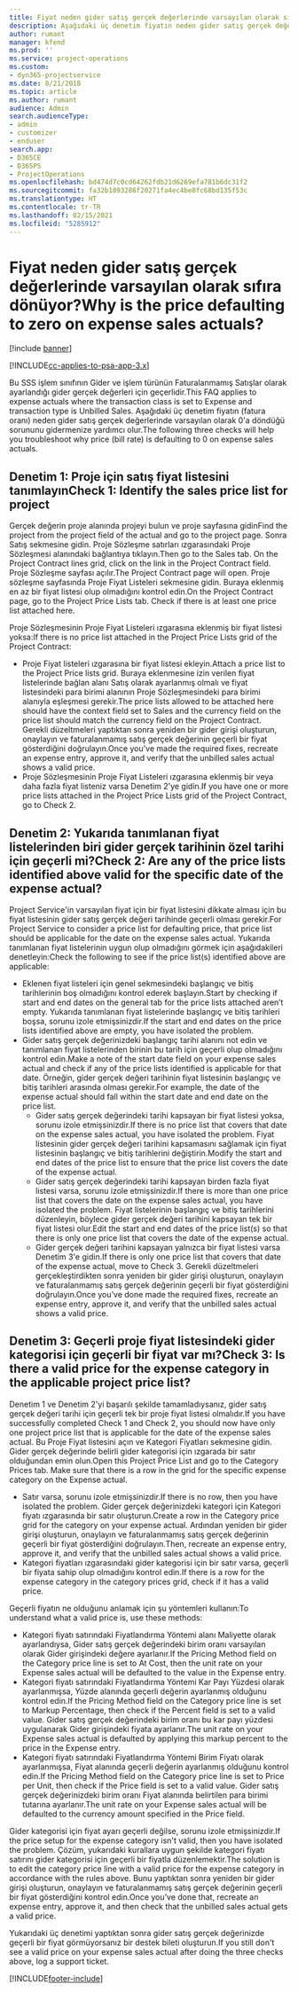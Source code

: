```yaml
---
title: Fiyat neden gider satış gerçek değerlerinde varsayılan olarak sıfıra dönüyor?
description: Aşağıdaki üç denetim fiyatın neden gider satış gerçek değerlerinde varsayılan olarak 0'a döndüğü sorununu gidermenize yardımcı olur.
author: rumant
manager: kfend
ms.prod: ''
ms.service: project-operations
ms.custom:
- dyn365-projectservice
ms.date: 8/21/2018
ms.topic: article
ms.author: rumant
audience: Admin
search.audienceType:
- admin
- customizer
- enduser
search.app:
- D365CE
- D365PS
- ProjectOperations
ms.openlocfilehash: bd474d7c0cd64262fdb21d6269efa781b6dc31f2
ms.sourcegitcommit: fa32b1893286f20271fa4ec4be8fc68bd135f53c
ms.translationtype: HT
ms.contentlocale: tr-TR
ms.lasthandoff: 02/15/2021
ms.locfileid: "5285912"
---
```

# <a name="why-is-the-price-defaulting-to-zero-on-expense-sales-actuals"></a><span data-ttu-id="a2637-103">Fiyat neden gider satış gerçek değerlerinde varsayılan olarak sıfıra dönüyor?</span><span class="sxs-lookup"><span data-stu-id="a2637-103">Why is the price defaulting to zero on expense sales actuals?</span></span>

[!include [banner](../includes/psa-now-project-operations.md)]

[!INCLUDE[cc-applies-to-psa-app-3.x](../includes/cc-applies-to-psa-app-3x.md)]

<span data-ttu-id="a2637-104">Bu SSS işlem sınıfının Gider ve işlem türünün Faturalanmamış Satışlar olarak ayarlandığı gider gerçek değerleri için geçerlidir.</span><span class="sxs-lookup"><span data-stu-id="a2637-104">This FAQ applies to expense actuals where the transaction class is set to Expense and transaction type is Unbilled Sales.</span></span> <span data-ttu-id="a2637-105">Aşağıdaki üç denetim fiyatın (fatura oranı) neden gider satış gerçek değerlerinde varsayılan olarak 0'a döndüğü sorununu gidermenize yardımcı olur.</span><span class="sxs-lookup"><span data-stu-id="a2637-105">The following three checks will help you troubleshoot why price (bill rate) is defaulting to 0 on expense sales actuals.</span></span>

## <a name="check-1-identify-the-sales-price-list-for-project"></a><span data-ttu-id="a2637-106">Denetim 1: Proje için satış fiyat listesini tanımlayın</span><span class="sxs-lookup"><span data-stu-id="a2637-106">Check 1: Identify the sales price list for project</span></span>

<span data-ttu-id="a2637-107">Gerçek değerin proje alanında projeyi bulun ve proje sayfasına gidin</span><span class="sxs-lookup"><span data-stu-id="a2637-107">Find the project from the project field of the actual and go to the project page.</span></span> <span data-ttu-id="a2637-108">Sonra Satış sekmesine gidin. Proje Sözleşme satırları ızgarasındaki Proje Sözleşmesi alanındaki bağlantıya tıklayın.</span><span class="sxs-lookup"><span data-stu-id="a2637-108">Then go to the Sales tab. On the Project Contract lines grid, click on the link in the Project Contract field.</span></span> <span data-ttu-id="a2637-109">Proje Sözleşme sayfası açılır.</span><span class="sxs-lookup"><span data-stu-id="a2637-109">The Project Contract page will open.</span></span> <span data-ttu-id="a2637-110">Proje sözleşme sayfasında Proje Fiyat Listeleri sekmesine gidin. Buraya eklenmiş en az bir fiyat listesi olup olmadığını kontrol edin.</span><span class="sxs-lookup"><span data-stu-id="a2637-110">On the Project Contract page, go to the Project Price Lists tab. Check if there is at least one price list attached here.</span></span>

<span data-ttu-id="a2637-111">Proje Sözleşmesinin Proje Fiyat Listeleri ızgarasına eklenmiş bir fiyat listesi yoksa:</span><span class="sxs-lookup"><span data-stu-id="a2637-111">If there is no price list attached in the Project Price Lists grid of the Project Contract:</span></span>

- <span data-ttu-id="a2637-112">Proje Fiyat listeleri ızgarasına bir fiyat listesi ekleyin.</span><span class="sxs-lookup"><span data-stu-id="a2637-112">Attach a price list to the Project Price lists grid.</span></span> <span data-ttu-id="a2637-113">Buraya eklenmesine izin verilen fiyat listelerinde bağlan alanı Satış olarak ayarlanmış olmalı ve fiyat listesindeki para birimi alanının Proje Sözleşmesindeki para birimi alanıyla eşleşmesi gerekir.</span><span class="sxs-lookup"><span data-stu-id="a2637-113">The price lists allowed to be attached here should have the context field set to Sales and the currency field on the price list should match the currency field on the Project Contract.</span></span> <span data-ttu-id="a2637-114">Gerekli düzeltmeleri yaptıktan sonra yeniden bir gider girişi oluşturun, onaylayın ve faturalanmamış satış gerçek değerinin geçerli bir fiyat gösterdiğini doğrulayın.</span><span class="sxs-lookup"><span data-stu-id="a2637-114">Once you’ve made the required fixes, recreate an expense entry, approve it, and verify that the unbilled sales actual shows a valid price.</span></span>
- <span data-ttu-id="a2637-115">Proje Sözleşmesinin Proje Fiyat Listeleri ızgarasına eklenmiş bir veya daha fazla fiyat listeniz varsa Denetim 2'ye gidin.</span><span class="sxs-lookup"><span data-stu-id="a2637-115">If you have one or more price lists attached in the Project Price Lists grid of the Project Contract, go to Check 2.</span></span>

## <a name="check-2-are-any-of-the-price-lists-identified-above-valid-for-the-specific-date-of-the-expense-actual"></a><span data-ttu-id="a2637-116">Denetim 2: Yukarıda tanımlanan fiyat listelerinden biri gider gerçek tarihinin özel tarihi için geçerli mi?</span><span class="sxs-lookup"><span data-stu-id="a2637-116">Check 2: Are any of the price lists identified above valid for the specific date of the expense actual?</span></span>

<span data-ttu-id="a2637-117">Project Service'in varsayılan fiyat için bir fiyat listesini dikkate alması için bu fiyat listesinin gider satış gerçek değeri tarihinde geçerli olması gerekir.</span><span class="sxs-lookup"><span data-stu-id="a2637-117">For Project Service to consider a price list for defaulting price, that price list should be applicable for the date on the expense sales actual.</span></span> <span data-ttu-id="a2637-118">Yukarıda tanımlanan fiyat listelerinin uygun olup olmadığını görmek için aşağıdakileri denetleyin:</span><span class="sxs-lookup"><span data-stu-id="a2637-118">Check the following to see if the price list(s) identified above are applicable:</span></span>

- <span data-ttu-id="a2637-119">Eklenen fiyat listeleri için genel sekmesindeki başlangıç ve bitiş tarihlerinin boş olmadığını kontrol ederek başlayın.</span><span class="sxs-lookup"><span data-stu-id="a2637-119">Start by checking if start and end dates on the general tab for the price lists attached aren’t empty.</span></span> <span data-ttu-id="a2637-120">Yukarıda tanımlanan fiyat listelerinde başlangıç ve bitiş tarihleri boşsa, sorunu izole etmişsinizdir.</span><span class="sxs-lookup"><span data-stu-id="a2637-120">If the start and end dates on the price lists identified above are empty, you have isolated the problem.</span></span> 
- <span data-ttu-id="a2637-121">Gider satış gerçek değerinizdeki başlangıç tarihi alanını not edin ve tanımlanan fiyat listelerinden birinin bu tarih için geçerli olup olmadığını kontrol edin.</span><span class="sxs-lookup"><span data-stu-id="a2637-121">Make a note of the start date field on your expense sales actual and check if any of the price lists identified is applicable for that date.</span></span> <span data-ttu-id="a2637-122">Örneğin, gider gerçek değeri tarihinin fiyat listesinin başlangıç ve bitiş tarihleri arasında olması gerekir.</span><span class="sxs-lookup"><span data-stu-id="a2637-122">For example, the date of the expense actual should fall within the start date and end date on the price list.</span></span> 
    - <span data-ttu-id="a2637-123">Gider satış gerçek değerindeki tarihi kapsayan bir fiyat listesi yoksa, sorunu izole etmişsinizdir.</span><span class="sxs-lookup"><span data-stu-id="a2637-123">If there is no price list that covers that date on the expense sales actual, you have isolated the problem.</span></span> <span data-ttu-id="a2637-124">Fiyat listesinin gider gerçek değeri tarihini kapsamasını sağlamak için fiyat listesinin başlangıç ve bitiş tarihlerini değiştirin.</span><span class="sxs-lookup"><span data-stu-id="a2637-124">Modify the start and end dates of the price list to ensure that the price list covers the date of the expense actual.</span></span> 
    - <span data-ttu-id="a2637-125">Gider satış gerçek değerindeki tarihi kapsayan birden fazla fiyat listesi varsa, sorunu izole etmişsinizdir.</span><span class="sxs-lookup"><span data-stu-id="a2637-125">If there is more than one price list that covers the date on the expense sales actual, you have isolated the problem.</span></span> <span data-ttu-id="a2637-126">Fiyat listelerinin başlangıç ve bitiş tarihlerini düzenleyin, böylece gider gerçek değeri tarihini kapsayan tek bir fiyat listesi olur.</span><span class="sxs-lookup"><span data-stu-id="a2637-126">Edit the start and end dates of the price list(s) so that there is only one price list that covers the date of the expense actual.</span></span> 
    - <span data-ttu-id="a2637-127">Gider gerçek değeri tarihini kapsayan yalnızca bir fiyat listesi varsa Denetim 3'e gidin.</span><span class="sxs-lookup"><span data-stu-id="a2637-127">If there is only one price list that covers that date of the expense actual, move to Check 3.</span></span>
<span data-ttu-id="a2637-128">Gerekli düzeltmeleri gerçekleştirdikten sonra yeniden bir gider girişi oluşturun, onaylayın ve faturalanmamış satış gerçek değerinin geçerli bir fiyat gösterdiğini doğrulayın.</span><span class="sxs-lookup"><span data-stu-id="a2637-128">Once you’ve done made the required fixes, recreate an expense entry, approve it, and verify that the unbilled sales actual shows a valid price.</span></span>

## <a name="check-3-is-there-a-valid-price-for-the-expense-category-in-the-applicable-project-price-list"></a><span data-ttu-id="a2637-129">Denetim 3: Geçerli proje fiyat listesindeki gider kategorisi için geçerli bir fiyat var mı?</span><span class="sxs-lookup"><span data-stu-id="a2637-129">Check 3: Is there a valid price for the expense category in the applicable project price list?</span></span> 

<span data-ttu-id="a2637-130">Denetim 1 ve Denetim 2'yi başarılı şekilde tamamladıysanız, gider satış gerçek değeri tarihi için geçerli tek bir proje fiyat listesi olmalıdır.</span><span class="sxs-lookup"><span data-stu-id="a2637-130">If you have successfully completed Check 1 and Check 2, you should now have only one project price list that is applicable for the date of the expense sales actual.</span></span> <span data-ttu-id="a2637-131">Bu Proje Fiyat listesini açın ve Kategori Fiyatları sekmesine gidin. Gider gerçek değerinde belirli gider kategorisi için ızgarada bir satır olduğundan emin olun.</span><span class="sxs-lookup"><span data-stu-id="a2637-131">Open this Project Price List and go to the Category Prices tab. Make sure that there is a row in the grid for the specific expense category on the Expense actual.</span></span>
 
- <span data-ttu-id="a2637-132">Satır varsa, sorunu izole etmişsinizdir.</span><span class="sxs-lookup"><span data-stu-id="a2637-132">If there is no row, then you have isolated the problem.</span></span> <span data-ttu-id="a2637-133">Gider gerçek değerinizdeki kategori için Kategori fiyatı ızgarasında bir satır oluşturun.</span><span class="sxs-lookup"><span data-stu-id="a2637-133">Create a row in the Category price grid for the category on your expense actual.</span></span> <span data-ttu-id="a2637-134">Ardından yeniden bir gider girişi oluşturun, onaylayın ve faturalanmamış satış gerçek değerinin geçerli bir fiyat gösterdiğini doğrulayın.</span><span class="sxs-lookup"><span data-stu-id="a2637-134">Then, recreate an expense entry, approve it, and verify that the unbilled sales actual shows a valid price.</span></span> 
- <span data-ttu-id="a2637-135">Kategori fiyatları ızgarasındaki gider kategorisi için bir satır varsa, geçerli bir fiyata sahip olup olmadığını kontrol edin.</span><span class="sxs-lookup"><span data-stu-id="a2637-135">If there is a row for the expense category in the category prices grid, check if it has a valid price.</span></span>

<span data-ttu-id="a2637-136">Geçerli fiyatın ne olduğunu anlamak için şu yöntemleri kullanın:</span><span class="sxs-lookup"><span data-stu-id="a2637-136">To understand what a valid price is, use these methods:</span></span>

- <span data-ttu-id="a2637-137">Kategori fiyatı satırındaki Fiyatlandırma Yöntemi alanı Maliyette olarak ayarlandıysa, Gider satış gerçek değerindeki birim oranı varsayılan olarak Gider girişindeki değere ayarlanır.</span><span class="sxs-lookup"><span data-stu-id="a2637-137">If the Pricing Method field on the Category price line is set to At Cost, then the unit rate on your Expense sales actual will be defaulted to the value in the Expense entry.</span></span>
- <span data-ttu-id="a2637-138">Kategori fiyatı satırındaki Fiyatlandırma Yöntemi Kar Payı Yüzdesi olarak ayarlanmışsa, Yüzde alanında geçerli değerin ayarlanmış olduğunu kontrol edin.</span><span class="sxs-lookup"><span data-stu-id="a2637-138">If the Pricing Method field on the Category price line is set to Markup Percentage, then check if the Percent field is set to a valid value.</span></span> <span data-ttu-id="a2637-139">Gider satış gerçek değerindeki birim oranı bu kar payı yüzdesi uygulanarak Gider girişindeki fiyata ayarlanır.</span><span class="sxs-lookup"><span data-stu-id="a2637-139">The unit rate on your Expense sales actual is defaulted by applying this markup percent to the price in the Expense entry.</span></span>
- <span data-ttu-id="a2637-140">Kategori fiyatı satırındaki Fiyatlandırma Yöntemi Birim Fiyatı olarak ayarlanmışsa, Fiyat alanında geçerli değerin ayarlanmış olduğunu kontrol edin.</span><span class="sxs-lookup"><span data-stu-id="a2637-140">If the Pricing Method field on the Category price line is set to Price per Unit, then check if the Price field is set to a valid value.</span></span> <span data-ttu-id="a2637-141">Gider satış gerçek değerinizdeki birim oranı Fiyat alanında belirtilen para birimi tutarına ayarlanır.</span><span class="sxs-lookup"><span data-stu-id="a2637-141">The unit rate on your Expense sales actual will be defaulted to the currency amount specified in the Price field.</span></span>

<span data-ttu-id="a2637-142">Gider kategorisi için fiyat ayarı geçerli değilse, sorunu izole etmişsinizdir.</span><span class="sxs-lookup"><span data-stu-id="a2637-142">If the price setup for the expense category isn't valid, then you have isolated the problem.</span></span> <span data-ttu-id="a2637-143">Çözüm, yukarıdaki kurallara uygun şekilde kategori fiyatı satırını gider kategorisi için geçerli bir fiyatla düzenlemektir.</span><span class="sxs-lookup"><span data-stu-id="a2637-143">The solution is to edit the category price line with a valid price for the expense category in accordance with the rules above.</span></span> <span data-ttu-id="a2637-144">Bunu yaptıktan sonra yeniden bir gider girişi oluşturun, onaylayın ve faturalanmamış satış gerçek değerinin geçerli bir fiyat gösterdiğini kontrol edin.</span><span class="sxs-lookup"><span data-stu-id="a2637-144">Once you’ve done that, recreate an expense entry, approve it, and then check that the unbilled sales actual gets a valid price.</span></span>

<span data-ttu-id="a2637-145">Yukarıdaki üç denetimi yaptıktan sonra gider satış gerçek değerinizde geçerli bir fiyat görmüyorsanız bir destek bileti oluşturun.</span><span class="sxs-lookup"><span data-stu-id="a2637-145">If you still don't see a valid price on your expense sales actual after doing the three checks above, log a support ticket.</span></span>




[!INCLUDE[footer-include](../includes/footer-banner.md)]